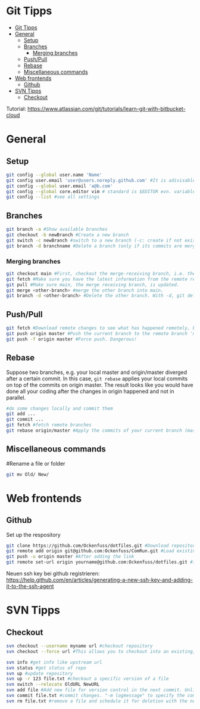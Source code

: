 # Git Tipps
<!-- @import "[TOC]" {cmd="toc" depthFrom=1 depthTo=6 orderedList=false} -->

<!-- code_chunk_output -->

- [Git Tipps](#git-tipps)
- [General](#general)
  - [Setup](#setup)
  - [Branches](#branches)
    - [Merging branches](#merging-branches)
  - [Push/Pull](#pushpull)
  - [Rebase](#rebase)
  - [Miscellaneous commands](#miscellaneous-commands)
- [Web frontends](#web-frontends)
  - [Github](#github)
- [SVN Tipps](#svn-tipps)
  - [Checkout](#checkout)

<!-- /code_chunk_output -->

Tutorial: https://www.atlassian.com/git/tutorials/learn-git-with-bitbucket-cloud

# General

## Setup
```bash
git config --global user.name 'Name'
git config user.email 'user@users.noreply.github.com' #It is adivisable to use the provided noreply address, if you want to push to Github
git config --global user.email 'a@b.com'
git config --global core.editor vim # standard is $EDITOR evn. variable
git config --list #see all settings
```

## Branches
```bash
git branch -a #Show available branches
git checkout -b newBranch #Create a new branch
git switch -c newBranch #switch to a new branch (-c: create if not existent). Your unstaged changes will be taken with you to the new branch. Like git checkout <branchname>.
git branch -d branchname #Delete a branch (only if its commits are merged in another branch before)
```

### Merging branches
```bash
git checkout main #First, checkout the merge-receiving branch, i.e. the branch you want to have a merge commit introducing the changes from the other branch.
git fetch #Make sure you have the latest information from the remote repository
git pull #Make sure main, the merge receiving branch, is updated.
git merge <other-branch> #merge the other branch into main.
git branch -d <other-branch> #Delete the other branch. With -d, git deletes only if everything is merged into main. (-D would delete in every case - dangerous!)
```

## Push/Pull
```bash
git fetch #Download remote changes to see what has happened remotely, but do not touch the state of your local content.
git push origin master #Push the current branch to the remote branch 'master' on the remote repository 'origin' ('origin' is just a name for the remote url and can be customized)
git push -f origin master #Force push. Dangerous!
```
## Rebase
Suppose two branches, e.g. your local master and origin/master diverged after a certain commit. In this case, `git rebase` applies your local commits on top of the commits on origin master. The result looks like you would have done all your coding after the changes in origin happened and not in parallel.
```bash
#do some changes locally and commit them
git add ...
git commit ...
git fetch #fetch remote branches
git rebase origin/master #Apply the commits of your current branch (master) on top of origin/master
```

## Miscellaneous commands
#Rename a file or folder
```bash
git mv Old/ New/
```




# Web frontends
## Github
Set up the respository
```bash
git clone https://github.com/Ockenfuss/dotfiles.git #Download repository from github, or alternatively:
git remote add origin git@github.com:Ockenfuss/ComRun.git #Load existing repository to github (create an empty repository there first)
git push -u origin master #After adding the link
git remote set-url origin yourname@github.com:Ockenfuss/dotfiles.git #if we want to change e.g. from https to ssh
```


Neuen ssh key bei github registrieren:
https://help.github.com/en/articles/generating-a-new-ssh-key-and-adding-it-to-the-ssh-agent


# SVN Tipps
## Checkout
```bash
svn checkout --username myname url #checkout repository
svn checkout --force url #This allows you to checkout into an existing, unversioned folder structure. Any differences to the repo will be visible as "local changes" after the checkout, which you can either commit or revert to the version of the repo.
```
```bash
svn info #get info like upstream url
svn status #get status of repo
svn up #update repository
svn up -r 123 file.txt #checkout a specific version of a file
svn switch --relocate OldURL NewURL
svn add file #Add new file for version control in the next commit. Unlike in git, this has to be done only when adding the file for the first time.
svn commit file.txt #commit changes. "-m logmessage" to specify the commit message
svn rm file.txt #remove a file and schedule it for deletion with the next commit
```
